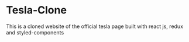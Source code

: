 # Tesla-Clone
This is a cloned website of the official tesla page built with react js, redux and styled-components
